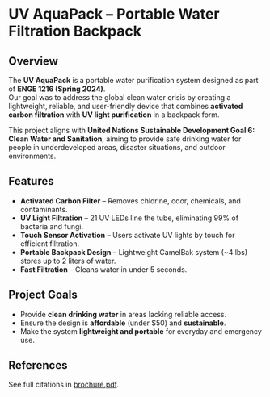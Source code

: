 # UV AquaPack – Portable Water Filtration Backpack

## Overview
The **UV AquaPack** is a portable water purification system designed as part of **ENGE 1216 (Spring 2024)**.  
Our goal was to address the global clean water crisis by creating a lightweight, reliable, and user-friendly device that combines **activated carbon filtration** with **UV light purification** in a backpack form.

This project aligns with **United Nations Sustainable Development Goal 6: Clean Water and Sanitation**, aiming to provide safe drinking water for people in underdeveloped areas, disaster situations, and outdoor environments.

## Features
- **Activated Carbon Filter** – Removes chlorine, odor, chemicals, and contaminants.  
- **UV Light Filtration** – 21 UV LEDs line the tube, eliminating 99% of bacteria and fungi.  
- **Touch Sensor Activation** – Users activate UV lights by touch for efficient filtration.  
- **Portable Backpack Design** – Lightweight CamelBak system (~4 lbs) stores up to 2 liters of water.  
- **Fast Filtration** – Cleans water in under 5 seconds.  

## Project Goals
- Provide **clean drinking water** in areas lacking reliable access.  
- Ensure the design is **affordable** (under $50) and **sustainable**.  
- Make the system **lightweight and portable** for everyday and emergency use.  

## References
See full citations in [brochure.pdf](./brochure.pdf).  

